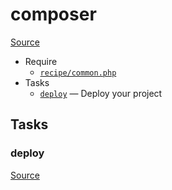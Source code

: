 <!-- DO NOT EDIT THIS FILE! -->
<!-- Instead edit recipe/composer.php -->
<!-- Then run bin/docgen -->

# composer

[Source](/recipe/composer.php)



* Require
  * [`recipe/common.php`](/recipe/common.php)
* Tasks
  * [`deploy`](#deploy) — Deploy your project


## Tasks
### deploy
[Source](/recipe/composer.php#L7)



